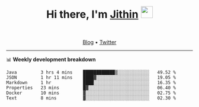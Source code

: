 <h1 align="center">Hi there, I'm <a href="https://jithset.github.io/" target="_blank">Jithin</a> <img
src="https://github.com/blackcater/blackcater/raw/main/images/Hi.gif" height="32" /></h1>

<br />

<p align="center">
  <a href="https://jithset.github.io">Blog</a> •
  <a href="https://twitter.com/jithset">Twitter</a>
</p>

---

📊 **Weekly development breakdown**

<!--START_SECTION:waka-->

```text
Java         3 hrs 4 mins    ████████████▒░░░░░░░░░░░░   49.52 %
JSON         1 hr 11 mins    ████▓░░░░░░░░░░░░░░░░░░░░   19.05 %
Markdown     1 hr            ████░░░░░░░░░░░░░░░░░░░░░   16.35 %
Properties   23 mins         █▓░░░░░░░░░░░░░░░░░░░░░░░   06.40 %
Docker       10 mins         ▓░░░░░░░░░░░░░░░░░░░░░░░░   02.75 %
Text         8 mins          ▓░░░░░░░░░░░░░░░░░░░░░░░░   02.30 %
```

<!--END_SECTION:waka-->

